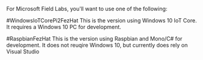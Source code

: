 For Microsoft Field Labs, you'll want to use one of the following:

#WindowsIoTCorePi2FezHat
This is the version using Windows 10 IoT Core. It requires a Windows 10 PC for development.

#RaspbianFezHat
This is the version using Raspbian and Mono/C# for development. It does not reuqire Windows 10, but currently does rely on Visual Studio 
